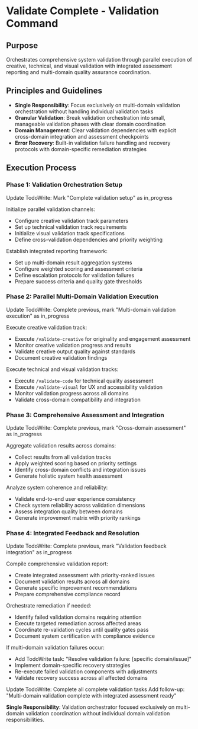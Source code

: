 # Validate Complete - Validation Command

## Purpose
Orchestrates comprehensive system validation through parallel execution of creative, technical, and visual validation with integrated assessment reporting and multi-domain quality assurance coordination.

## Principles and Guidelines

- **Single Responsibility**: Focus exclusively on multi-domain validation orchestration without handling individual validation tasks
- **Granular Validation**: Break validation orchestration into small, manageable validation phases with clear domain coordination
- **Domain Management**: Clear validation dependencies with explicit cross-domain integration and assessment checkpoints
- **Error Recovery**: Built-in validation failure handling and recovery protocols with domain-specific remediation strategies

## Execution Process

### Phase 1: Validation Orchestration Setup
Update TodoWrite: Mark "Complete validation setup" as in_progress

Initialize parallel validation channels:
- Configure creative validation track parameters
- Set up technical validation track requirements
- Initialize visual validation track specifications
- Define cross-validation dependencies and priority weighting

Establish integrated reporting framework:
- Set up multi-domain result aggregation systems
- Configure weighted scoring and assessment criteria
- Define escalation protocols for validation failures
- Prepare success criteria and quality gate thresholds

### Phase 2: Parallel Multi-Domain Validation Execution
Update TodoWrite: Complete previous, mark "Multi-domain validation execution" as in_progress

Execute creative validation track:
- Execute `/validate-creative` for originality and engagement assessment
- Monitor creative validation progress and results
- Validate creative output quality against standards
- Document creative validation findings

Execute technical and visual validation tracks:
- Execute `/validate-code` for technical quality assessment
- Execute `/validate-visual` for UX and accessibility validation
- Monitor validation progress across all domains
- Validate cross-domain compatibility and integration

### Phase 3: Comprehensive Assessment and Integration
Update TodoWrite: Complete previous, mark "Cross-domain assessment" as in_progress

Aggregate validation results across domains:
- Collect results from all validation tracks
- Apply weighted scoring based on priority settings
- Identify cross-domain conflicts and integration issues
- Generate holistic system health assessment

Analyze system coherence and reliability:
- Validate end-to-end user experience consistency
- Check system reliability across validation dimensions
- Assess integration quality between domains
- Generate improvement matrix with priority rankings

### Phase 4: Integrated Feedback and Resolution
Update TodoWrite: Complete previous, mark "Validation feedback integration" as in_progress

Compile comprehensive validation report:
- Create integrated assessment with priority-ranked issues
- Document validation results across all domains
- Generate specific improvement recommendations
- Prepare comprehensive compliance record

Orchestrate remediation if needed:
- Identify failed validation domains requiring attention
- Execute targeted remediation across affected areas
- Coordinate re-validation cycles until quality gates pass
- Document system certification with compliance evidence

If multi-domain validation failures occur:
- Add TodoWrite task: "Resolve validation failure: [specific domain/issue]"
- Implement domain-specific recovery strategies
- Re-execute failed validation components with adjustments
- Validate recovery success across all affected domains

Update TodoWrite: Complete all complete validation tasks
Add follow-up: "Multi-domain validation complete with integrated assessment ready"

**Single Responsibility**: Validation orchestrator focused exclusively on multi-domain validation coordination without individual domain validation responsibilities.